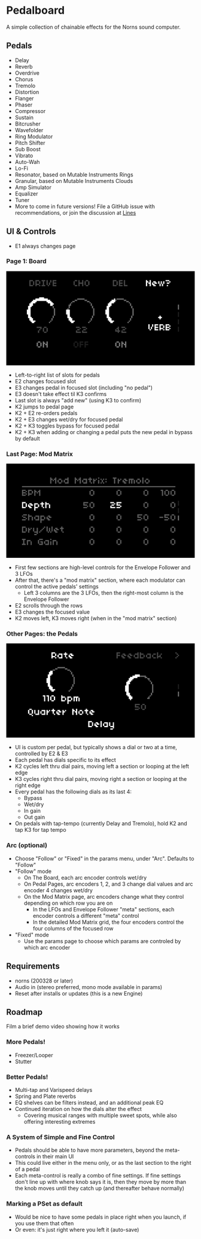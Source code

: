 # Pedalboard
A simple collection of chainable effects for the Norns sound computer.

## Pedals
* Delay
* Reverb
* Overdrive
* Chorus
* Tremolo
* Distortion
* Flanger
* Phaser
* Compressor
* Sustain
* Bitcrusher
* Wavefolder
* Ring Modulator
* Pitch Shifter
* Sub Boost
* Vibrato
* Auto-Wah
* Lo-Fi
* Resonator, based on Mutable Instruments Rings
* Granular, based on Mutable Instruments Clouds
* Amp Simulator
* Equalizer
* Tuner
* More to come in future versions! File a GitHub issue with recommendations, or join the discussion at [Lines](https://llllllll.co/t/pedalboard-chainable-fx-for-norns/31119/27)

## UI & Controls
* E1 always changes page

### Page 1: Board
![board](screenshots/board.png)
* Left-to-right list of slots for pedals
* E2 changes focused slot
* E3 changes pedal in focused slot (including "no pedal")
* E3 doesn't take effect til K3 confirms
* Last slot is always "add new" (using K3 to confirm)
* K2 jumps to pedal page
* K2 + E2 re-orders pedals
* K2 + E3 changes wet/dry for focused pedal
* K2 + K3 toggles bypass for focused pedal
* K2 + K3 when adding or changing a pedal puts the new pedal in bypass by default

### Last Page: Mod Matrix
![modmatrix](screenshots/modmatrix.png)
* First few sections are high-level controls for the Envelope Follower and 3 LFOs
* After that, there's a "mod matrix" section, where each modulator can control the active pedals' settings
  * Left 3 columns are the 3 LFOs, then the right-most column is the Envelope Follower
* E2 scrolls through the rows
* E3 changes the focused value
* K2 moves left, K3 moves right (when in the "mod matrix" section)

### Other Pages: the Pedals
![board](screenshots/pedal.png)
* UI is custom per pedal, but typically shows a dial or two at a time, controlled by E2 & E3
* Each pedal has dials specific to its effect
* K2 cycles left thru dial pairs, moving left a section or looping at the left edge
* K3 cycles right thru dial pairs, moving right a section or looping at the right edge
* Every pedal has the following dials as its last 4:
  * Bypass
  * Wet/dry
  * In gain
  * Out gain
* On pedals with tap-tempo (currently Delay and Tremolo), hold K2 and tap K3 for tap tempo

### Arc (optional)
* Choose "Follow" or "Fixed" in the params menu, under "Arc". Defaults to "Follow"
* "Follow" mode
  * On The Board, each arc encoder controls wet/dry
  * On Pedal Pages, arc encoders 1, 2, and 3 change dial values and arc encoder 4 changes wet/dry
  * On the Mod Matrix page, arc encoders change what they control depending on which row you are on
    * In the LFOs and Envelope Follower "meta" sections, each encoder controls a different "meta" control
    * In the detailed Mod Matrix grid, the four encoders control the four columns of the focused row
* "Fixed" mode
  * Use the params page to choose which params are controled by which arc encoder

## Requirements
* norns (200328 or later)
* Audio in (stereo preferred, mono mode available in params)
* Reset after installs or updates (this is a new Engine)

## Roadmap
Film a brief demo video showing how it works

### More Pedals!
* Freezer/Looper
* Stutter

### Better Pedals!
* Multi-tap and Varispeed delays
* Spring and Plate reverbs
* EQ shelves can be filters instead, and an additional peak EQ
* Continued iteration on how the dials alter the effect
  * Covering musical ranges with multiple sweet spots, while also offering interesting extremes

### A System of Simple and Fine Control
* Pedals should be able to have more parameters, beyond the meta-controls in their main UI
* This could live either in the menu only, or as the last section to the right of a pedal
* Each meta-control is really a combo of fine settings. If fine settings don't line up with where knob says it is, then they move by more than the knob moves until they catch up (and thereafter behave normally)

### Marking a PSet as default
* Would be nice to have some pedals in place right when you launch, if you use them that often
* Or even: it's just right where you left it (auto-save)
